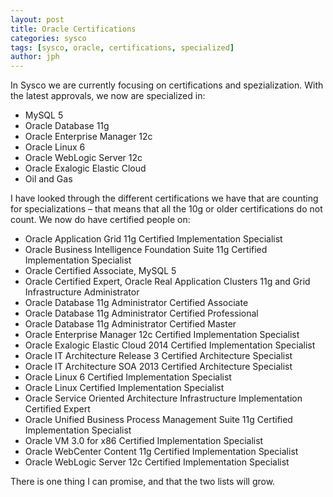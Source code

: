 ```yaml
---
layout: post
title: Oracle Certifications
categories: sysco
tags: [sysco, oracle, certifications, specialized]
author: jph
---
```


In Sysco we are currently focusing on certifications and spezialization. With the latest approvals, we now are specialized in:

* MySQL 5
* Oracle Database 11g
* Oracle Enterprise Manager 12c
* Oracle Linux 6
* Oracle WebLogic Server 12c
* Oracle Exalogic Elastic Cloud
* Oil and Gas

I have looked through the different certifications we have that are counting for specializations – that means that all the 10g or older certifications do not count. We now do have certified people on:

* Oracle Application Grid 11g Certified Implementation Specialist
* Oracle Business Intelligence Foundation Suite 11g Certified Implementation Specialist
* Oracle Certified Associate, MySQL 5
* Oracle Certified Expert, Oracle Real Application Clusters 11g and Grid Infrastructure Administrator
* Oracle Database 11g Administrator Certified Associate
* Oracle Database 11g Administrator Certified Professional
* Oracle Database 11g Administrator Certified Master
* Oracle Enterprise Manager 12c Certified Implementation Specialist
* Oracle Exalogic Elastic Cloud 2014 Certified Implementation Specialist
* Oracle IT Architecture Release 3 Certified Architecture Specialist
* Oracle IT Architecture SOA 2013 Certified Architecture Specialist
* Oracle Linux 6 Certified Implementation Specialist
* Oracle Linux Certified Implementation Specialist
* Oracle Service Oriented Architecture Infrastructure Implementation Certified Expert
* Oracle Unified Business Process Management Suite 11g Certified Implementation Specialist
* Oracle VM 3.0 for x86 Certified Implementation Specialist
* Oracle WebCenter Content 11g Certified Implementation Specialist
* Oracle WebLogic Server 12c Certified Implementation Specialist

There is one thing I can promise, and that the two lists will grow.